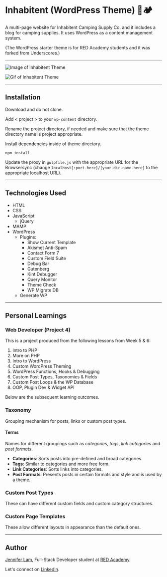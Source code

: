 # Inhabitent (WordPress Theme) 🛶🏕

A multi-page website for Inhabitent Camping Supply Co. and it includes a blog for camping supplies. It uses WordPress as a content management system.

(The WordPress starter theme is for RED Academy students and it was forked from Underscores.)

---

![Image of Inhabitent Theme](https://github.com/nejmal/Inhabitent/blob/master/inhabitent.png)

![Gif of Inhabitent Theme](https://github.com/nejmal/Inhabitent/blob/master/inhabitent.gif)

---

## Installation

Download and do not clone.

Add < project > to your `wp-content` directory.

Rename the project directory, if needed and make sure that the theme directory name is project appropriate.

Install dependencies inside of theme directory.

`npm install`

Update the proxy in `gulpfile.js` with the appropriate URL for the Browsersync (change `localhost[:port-here]/[your-dir-name-here]` to the appropriate localhost URL).

---

## Technologies Used

- HTML
- CSS
- JavaScript
  - jQuery
- MAMP
- WordPress
  - Plugins:
    - Show Current Template
    - Akismet Anti-Spam
    - Contact Form 7
    - Custom Field Suite
    - Debug Bar
    - Gutenberg
    - Kint Debugger
    - Query Monitor
    - Theme Check
    - WP Migrate DB
  - Generate WP

---

## Personal Learnings

### Web Developer (Project 4)

This is a project produced from the following lessons from Week 5 & 6:

1. Intro to PHP
2. More on PHP
3. Intro to WordPress
4. Custom WordPress Theming
5. WordPress Functions, Hooks & Debugging
6. Custom Post Types, Taxonomies & Fields
7. Custom Post Loops & the WP Database
8. OOP, Plugin Dev & Widget API

Below are the subsequent learning outcomes.

### Taxonomy

Grouping mechanism for posts, links or custom post types.

#### Terms

Names for different groupings such as _categories_, _tags_, _link categories_ and _post formats_.

- **Categories**: Sorts posts into pre-defined and broad categories.
- **Tags**: Similar to categories and more free form.
- **Link Categories**: Sorts links into categories.
- **Post Formats**: Presents posts in certain formats and style and is used by a theme.

### Custom Post Types

These can have different custom fields and custom category structures.

### Custom Page Templates

These allow different layouts in appearance than the default ones.

---

## Author

[Jennifer Lam](https://github.com/nejmal), Full-Stack Developer student at [RED Academy](https://redacademy.com/vancouver/).

Let's connect on [LinkedIn](https://www.linkedin.com/in/jenniferlam-/).
